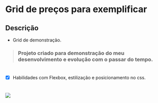 # Grid de preços para exemplificar

## Descrição
*  Grid de demonstração.

>### Projeto criado para demonstração do meu desenvolvimento e evolução com o passar do tempo.

#
- [x] Habilidades com Flexbox, estilização e posicionamento no css.
#
![](prints/Animação.gif)